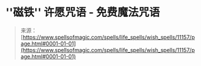 <!--yml

category: 未分类

date: 2024-06-12 18:48:11

-->

# ''磁铁'' 许愿咒语 - 免费魔法咒语

> 来源：[https://www.spellsofmagic.com/spells/life_spells/wish_spells/11157/page.html#0001-01-01](https://www.spellsofmagic.com/spells/life_spells/wish_spells/11157/page.html#0001-01-01)
